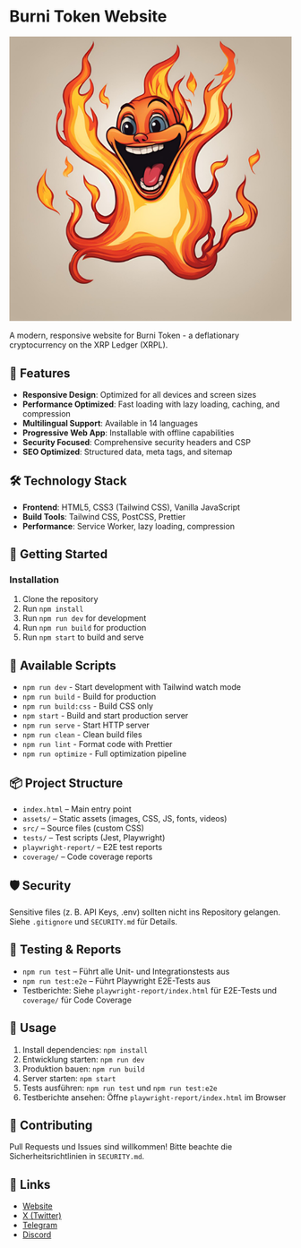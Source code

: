 # Burni Token Website

![Burni Token](assets/images/favicon-32x32.png)

A modern, responsive website for Burni Token - a deflationary cryptocurrency on the XRP Ledger (XRPL).

## 🚀 Features

- **Responsive Design**: Optimized for all devices and screen sizes
- **Performance Optimized**: Fast loading with lazy loading, caching, and compression
- **Multilingual Support**: Available in 14 languages
- **Progressive Web App**: Installable with offline capabilities
- **Security Focused**: Comprehensive security headers and CSP
- **SEO Optimized**: Structured data, meta tags, and sitemap

## 🛠️ Technology Stack

- **Frontend**: HTML5, CSS3 (Tailwind CSS), Vanilla JavaScript
- **Build Tools**: Tailwind CSS, PostCSS, Prettier
- **Performance**: Service Worker, lazy loading, compression

## 🚀 Getting Started

### Installation

1. Clone the repository
2. Run `npm install`
3. Run `npm run dev` for development
4. Run `npm run build` for production
5. Run `npm start` to build and serve

## 📜 Available Scripts

- `npm run dev` - Start development with Tailwind watch mode
- `npm run build` - Build for production
- `npm run build:css` - Build CSS only
- `npm start` - Build and start production server
- `npm run serve` - Start HTTP server
- `npm run clean` - Clean build files
- `npm run lint` - Format code with Prettier
- `npm run optimize` - Full optimization pipeline

## 📦 Project Structure

- `index.html` – Main entry point
- `assets/` – Static assets (images, CSS, JS, fonts, videos)
- `src/` – Source files (custom CSS)
- `tests/` – Test scripts (Jest, Playwright)
- `playwright-report/` – E2E test reports
- `coverage/` – Code coverage reports

## 🛡️ Security

Sensitive files (z. B. API Keys, .env) sollten nicht ins Repository gelangen. Siehe `.gitignore` und `SECURITY.md` für Details.

## 🧪 Testing & Reports

- `npm run test` – Führt alle Unit- und Integrationstests aus
- `npm run test:e2e` – Führt Playwright E2E-Tests aus
- Testberichte: Siehe `playwright-report/index.html` für E2E-Tests und `coverage/` für Code Coverage

## 📝 Usage

1. Install dependencies: `npm install`
2. Entwicklung starten: `npm run dev`
3. Produktion bauen: `npm run build`
4. Server starten: `npm start`
5. Tests ausführen: `npm run test` und `npm run test:e2e`
6. Testberichte ansehen: Öffne `playwright-report/index.html` im Browser

## 👥 Contributing

Pull Requests und Issues sind willkommen! Bitte beachte die Sicherheitsrichtlinien in `SECURITY.md`.

## 🔗 Links

- [Website](https://burnitoken.com)
- [X (Twitter)](https://x.com/burnicoin)
- [Telegram](https://t.me/burnicoin)
- [Discord](https://discord.gg/burnicoin)
